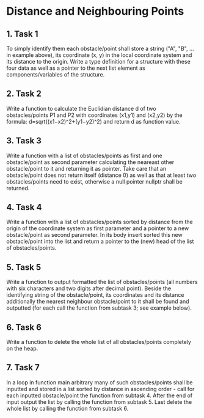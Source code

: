 # Distance and Neighbouring Points

## 1. Task 1

To simply identify them each obstacle/point shall store a string ("A", "B", ... in example above), its coordinate (x, y) in the local coordinate system and its distance to the origin. Write a type definition for a structure with these four data as well as a pointer to the next list element as components/variables of the structure.  

## 2. Task 2

Write a function to calculate the Euclidian distance d of two obstacles/points P1 and P2 with coordinates (x1,y1) and (x2,y2) by the formula: d=sqrt((x1−x2)^2+(y1−y2)^2) and return d as function value.

## 3. Task 3
Write a function with a list of obstacles/points as first and one obstacle/point as second parameter calculating the neareast other obstacle/point to it and returning it as pointer. Take care that an obstacle/point does not return itself (distance 0) as well as that at least two obstacles/points need to exist, otherwise a null pointer nullptr shall be returned.

## 4. Task 4
Write a function with a list of obstacles/points sorted by distance from the origin of the coordinate system as first parameter and a pointer to a new obstacle/point as second parameter. In its body insert sorted this new obstacle/point into the list and return a pointer to the (new) head of the list of obstacles/points.

## 5. Task 5
Write a function to output formatted the list of obstacles/points (all numbers with six characters and two digits after decimal point). Beside the identifying string of the obstacle/point, its coordinates and its distance additionally the nearest neighbour obstacle/point to it shall be found and outputted (for each call the function from subtask 3; see example below).

## 6. Task 6
Write a function to delete the whole list of all obstacles/points completely on the heap.

## 7. Task 7
In a loop in function main arbitrary many of such obstacles/points shall be inputted and stored in a list sorted by distance in ascending order - call for each inputted obstacle/point the function from subtask 4. After the end of input output the list by calling the function from subtask 5. Last delete the whole list by calling the function from subtask 6.
